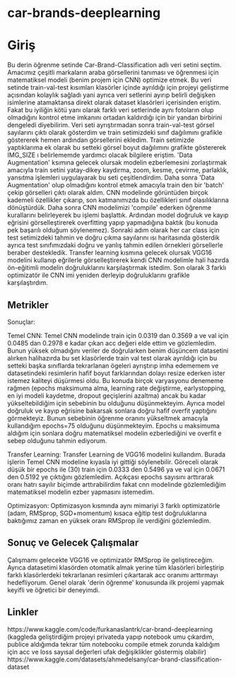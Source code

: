 # car-brands-deeplearning
<h1>Giriş</h1>
<p>Bu derin öğrenme setinde Car-Brand-Classification adlı veri setini seçtim. Amacımız çeşitli markaların araba görsellerini tanıması ve öğrenmesi için matematiksel modeli (benim projem için CNN) optimize etmek. Bu veri setinde train-val-test kısımları klasörler içinde ayrıldığı için projeyi geliştirme açısından kolaylık sağladı yani ayrıca veri setlerini ayırıp belirli değişken isimlerine atamaktansa direkt olarak dataset klasörleri içerisinden eriştim. Fakat bu iyiliğin kötü yanı olarak farklı veri setlerinde aynı fotoların olup olmadığını kontrol etme imkanını ortadan kaldırdığı için bir yandan birbirini dengeledi diyebilirim. Veri seti ayrıştırmadan sonra train-val-test görsel sayılarını çıktı olarak gösterdim ve train setimizdeki sınıf dağılımını grafikle göstererek hemen ardından görsellerini ekledim. Train setimizde yaptıklarıma ek olarak bu setteki görsel boyut dağılımını grafikte göstererek IMG_SIZE ı belirlememde yardımcı olacak bilgilere eriştim. 'Data Augmentation' ksımına gelecek olursak modelin ezberlemesini zorlaştırmak amacıyla train setini yatay-dikey kaydırma, zoom, kesme, çevirme, parlaklık, yansıtma işlemleri uygulayarak bu seti çeşitlendirdim. Daha sonra 'Data Augmentation' olup olmadığını kontrol etmek amacıyla train den bir 'batch' çekip görselleri çıktı olarak aldım. CNN modelinde görüntüden birçok kademeli özellikler çıkarıp, son katmanımızda bu özellikleri sınıf olasılıklarına dönüştürdük. Daha sonra CNN modelimizi 'compile' ederken öğrenme kurallarını belirleyerek bu işlemi başlattık. Ardından model doğruluk ve kayıp eğrisini görselleştirerek overfitting yapıp yapmadığına baktık (bu konuda pek başarılı olduğum söylenemez). Sonraki adım olarak her car class için test setimizdeki tahmin ve doğru çıkma sayılarını ısı haritasında gösterdik ayrıca test sınıfımızdaki doğru ve yanlış tahmin edilen örnekleri görsellerle beraber destekledik. Transfer learning kısmına gelecek olursak VGG16 modelini kullanıp eğrilerle görselleştirerek kendi CNN modelimle hali hazırda ön-eğitimli modelin doğruluklarını karşılaştırmak istedim. Son olarak 3 farklı optimizatör ile CNN imi yeniden derleyip doğruluklarını grafikle karşılaştırdım.</p>

<h2>Metrikler</h2>
<p>Sonuçlar:
  
  Temel CNN: 
  Temel CNN modelinde train için 0.0319 dan 0.3569 a ve val için 0.0485 dan 0.2978 e kadar çıkan acc değeri elde ettim ve gözlemledim. Bunun yüksek olmadığını veriler de doğrularken benim düşüncem datasetini alırken halihazırda bu set klasörlerde train val test olarak ayrıldığı için bu setteki başka sınıflarda tekrarlanan ögeleri ayrıştırıp imha edememem ve datasetindeki resimlerin hafif boyut farklarından dolayı resize ederken ister istemez kaliteyi düşürmesi oldu. Bu konuda birçok varyasyonu denememe rağmen (epochs maksimuma alma, learning rate değiştirme, earlystopping, en iyi modeli kaydetme, dropout geçişlerini azaltma) ancak bu kadar yükseltebildiğim için sebebinin bu olduğunu düşünmekteyim.
  Ayrıca model doğruluk ve kayıp eğrisine bakarsak sonlara doğru hafif overfit yaptığını görmekteyiz. Bunun sebebinin öğrenme oranını yükseltmek amacıyla kullandığım epochs=75 olduğunu düşünmekteyim. Epochs u maksimuma aldığım için sonlara doğru matematiksel modelin ezberlediğini ve overfit e sebep olduğunu tahmin ediyorum.

  Transfer Learning:
    Transfer Learning de VGG16 modelini kullandım. Burada işlerin Temel CNN modeline kıyasla iyi gittiği söylenebilir. Göreceli olarak düşük bir epochs ile (30) train için 0.0333 den 0.5496 ya ve val için 0.0671 den 0.5192 ye çıktığını gözlemledim. Açıkçası epochs sayısını arttırarak oranı hatrı sayılır biçimde arttırabilirdim fakat cnn modelinde gözlemlediğim matematiksel modelin ezber yapmasını istemedim.

  Optimizasyon:
    Optimizasyon kısmında aynı mimariyi 3 farklı optimizatörle (adam, RMSprop, SGD+momentum) kısaca eğitip test doğruluklarına baktığımız zaman en yüksek oranı RMSprop ile verdiğini gözlemledim.
</p>

<h2>Sonuç ve Gelecek Çalışmalar</h2>
<p>Çalışmamı gelecekte VGG16 ve optimizatör RMSprop ile geliştireceğim. Ayrıca datasetimi klasörden otomatik almak yerine tüm klasörleri birleştirip farklı klasörlerdeki tekrarlanan resimleri çıkartarak acc oranımı arttırmayı hedefliyorum. Genel olarak 'derin öğrenme' konusunda ilk projemi yapmak keyifli ve öğretici bir deneyimdi.    </p>
<h2> Linkler</h2>
<p>
  https://www.kaggle.com/code/furkanaslantrk/car-brand-deeplearning (kaggleda geliştirdiğim projeyi privateda yapıp notebook umu çıkardım, publice aldığımda tekrar tüm notebooku compile etmek zorunda kaldığım için acc ve loss sayısal değerleri ufak değişiklikler göstermiş olabilir)
  https://www.kaggle.com/datasets/ahmedelsany/car-brand-classification-dataset
</p>
